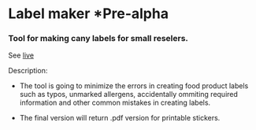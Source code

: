 # Label maker \*Pre-alpha

### Tool for making cany labels for small reselers.

See [live](https://hopeful-rosalind-652722.netlify.com/)

Description:

- The tool is going to minimize the errors in creating food product labels such as typos, unmarked allergens, accidentally ommiting required information and other common mistakes in creating labels.

- The final version will return .pdf version for printable stickers.
